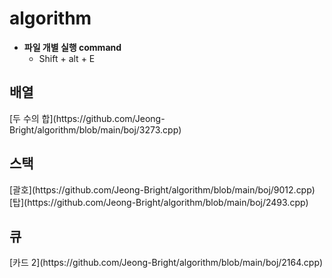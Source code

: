 # algorithm


- **파일 개별 실행 command**
  - Shift + alt + E

<h2>배열</h2>
[두 수의 합](https://github.com/Jeong-Bright/algorithm/blob/main/boj/3273.cpp)
<h2>스택</h2>
[괄호](https://github.com/Jeong-Bright/algorithm/blob/main/boj/9012.cpp)<br>
[탑](https://github.com/Jeong-Bright/algorithm/blob/main/boj/2493.cpp)
<h2>큐</h2>
[카드 2](https://github.com/Jeong-Bright/algorithm/blob/main/boj/2164.cpp)
